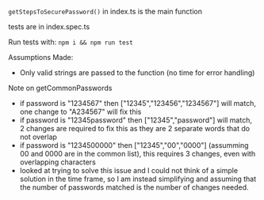 `getStepsToSecurePassword()` in index.ts is the main function

tests are in index.spec.ts

Run tests with: `npm i && npm run test`

Assumptions Made:

- Only valid strings are passed to the function (no time for error handling)

Note on getCommonPasswords

- if password is "1234567" then ["12345","123456","1234567"] will match, one change to "A234567" will fix this
- if password is "12345password" then ["12345","password"] will match, 2 changes are required to fix this as they are 2 separate words that do not overlap
- if password is "1234500000" then ["12345","00","0000"] (assumming 00 and 0000 are in the common list), this requires 3 changes, even with overlapping characters
- looked at trying to solve this issue and I could not think of a simple solution in the time frame, so I am instead simplifying and assuming that the number of passwords matched is the number of changes needed.
